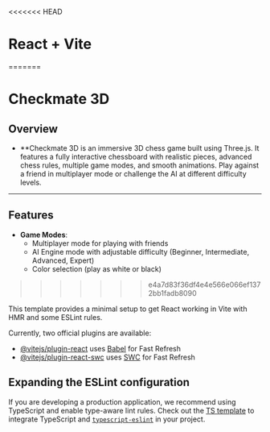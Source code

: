 <<<<<<< HEAD
# React + Vite
=======
# **Checkmate 3D**
## **Overview**
- **Checkmate 3D is an immersive 3D chess game built using Three.js. It features a fully interactive chessboard with realistic pieces, advanced chess rules, multiple game modes, and smooth animations. Play against a friend in multiplayer mode or challenge the AI at different difficulty levels.
---
## **Features**
- **Game Modes**:
  - Multiplayer mode for playing with friends
  - AI Engine mode with adjustable difficulty (Beginner, Intermediate, Advanced, Expert)
  - Color selection (play as white or black)
>>>>>>> e4a7d83f36df4e4e566e066ef1372bb1fadb8090

This template provides a minimal setup to get React working in Vite with HMR and some ESLint rules.

Currently, two official plugins are available:

- [@vitejs/plugin-react](https://github.com/vitejs/vite-plugin-react/blob/main/packages/plugin-react/README.md) uses [Babel](https://babeljs.io/) for Fast Refresh
- [@vitejs/plugin-react-swc](https://github.com/vitejs/vite-plugin-react-swc) uses [SWC](https://swc.rs/) for Fast Refresh

## Expanding the ESLint configuration

If you are developing a production application, we recommend using TypeScript and enable type-aware lint rules. Check out the [TS template](https://github.com/vitejs/vite/tree/main/packages/create-vite/template-react-ts) to integrate TypeScript and [`typescript-eslint`](https://typescript-eslint.io) in your project.

